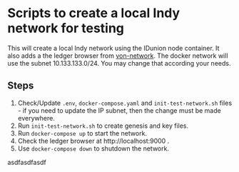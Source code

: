 # Scripts to create a local Indy network for testing

This will create a local Indy network using the IDunion node container. It also adds a the ledger browser from [von-network](https://github.com/bcgov/von-network).
The docker network will use the subnet 10.133.133.0/24. You may change that according your needs.
## Steps

1. Check/Update `.env`, `docker-compose.yaml` and `init-test-network.sh` files - if you need to update the IP subnet, then the change must be made everywhere.
2. Run `init-test-network.sh` to create genesis and key files.
3. Run `docker-compose up` to start the network.
4. Check the ledger browser at http://localhost:9000 .
5. Use `docker-compose down` to shutdown the network.

asdfasdfasdf